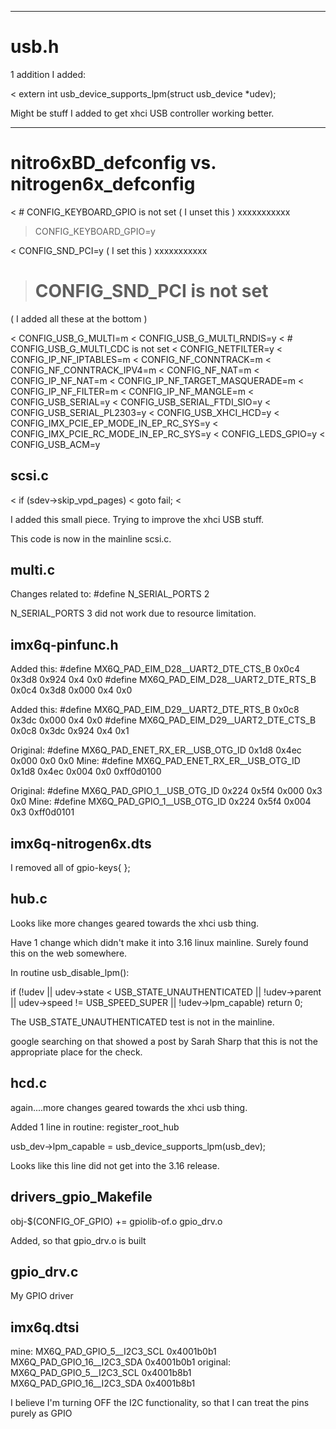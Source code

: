 
---

# usb.h

1 addition I added:

 < extern int usb_device_supports_lpm(struct usb_device *udev);


Might be stuff I added to get xhci USB controller working better.


---

# nitro6xBD_defconfig   vs.   nitrogen6x_defconfig

< # CONFIG_KEYBOARD_GPIO is not set    ( I unset this )
xxxxxxxxxxx
> CONFIG_KEYBOARD_GPIO=y


< CONFIG_SND_PCI=y                     ( I set this )
xxxxxxxxxxx
> # CONFIG_SND_PCI is not set


( I added all these at the bottom )

< CONFIG_USB_G_MULTI=m
< CONFIG_USB_G_MULTI_RNDIS=y
< # CONFIG_USB_G_MULTI_CDC is not set
< CONFIG_NETFILTER=y
< CONFIG_IP_NF_IPTABLES=m
< CONFIG_NF_CONNTRACK=m
< CONFIG_NF_CONNTRACK_IPV4=m
< CONFIG_NF_NAT=m
< CONFIG_IP_NF_NAT=m
< CONFIG_IP_NF_TARGET_MASQUERADE=m
< CONFIG_IP_NF_FILTER=m
< CONFIG_IP_NF_MANGLE=m
< CONFIG_USB_SERIAL=y
< CONFIG_USB_SERIAL_FTDI_SIO=y
< CONFIG_USB_SERIAL_PL2303=y
< CONFIG_USB_XHCI_HCD=y
< CONFIG_IMX_PCIE_EP_MODE_IN_EP_RC_SYS=y
< CONFIG_IMX_PCIE_RC_MODE_IN_EP_RC_SYS=y
< CONFIG_LEDS_GPIO=y
< CONFIG_USB_ACM=y


scsi.c
---------------------------------------------------------

< 	if (sdev->skip_vpd_pages)
< 		goto fail;
< 

I added this small piece.   Trying to improve the xhci USB
stuff.

This code is now in the mainline scsi.c.



multi.c
---------------------------------------------------------

Changes related to:   #define  N_SERIAL_PORTS    2

N_SERIAL_PORTS 3 did not work due to resource limitation.




imx6q-pinfunc.h
-------------------------------------

Added this:
  #define MX6Q_PAD_EIM_D28__UART2_DTE_CTS_B         0x0c4 0x3d8 0x924 0x4 0x0
  #define MX6Q_PAD_EIM_D28__UART2_DTE_RTS_B         0x0c4 0x3d8 0x000 0x4 0x0

Added this:
  #define MX6Q_PAD_EIM_D29__UART2_DTE_RTS_B         0x0c8 0x3dc 0x000 0x4 0x0
  #define MX6Q_PAD_EIM_D29__UART2_DTE_CTS_B         0x0c8 0x3dc 0x924 0x4 0x1


Original:
  #define MX6Q_PAD_ENET_RX_ER__USB_OTG_ID           0x1d8 0x4ec 0x000 0x0 0x0
Mine:
  #define MX6Q_PAD_ENET_RX_ER__USB_OTG_ID           0x1d8 0x4ec 0x004 0x0 0xff0d0100

Original:
  #define MX6Q_PAD_GPIO_1__USB_OTG_ID               0x224 0x5f4 0x000 0x3 0x0
Mine:
  #define MX6Q_PAD_GPIO_1__USB_OTG_ID               0x224 0x5f4 0x004 0x3 0xff0d0101


imx6q-nitrogen6x.dts
-------------------------------------

I removed all of gpio-keys{ };


hub.c
-------------------------------

Looks like more changes geared towards the xhci usb thing.

Have 1 change which didn't make it into 3.16 linux mainline.   Surely
found this on the web somewhere.

In routine usb_disable_lpm():

if (!udev || udev->state < USB_STATE_UNAUTHENTICATED || !udev->parent ||
			udev->speed != USB_SPEED_SUPER ||
			!udev->lpm_capable)
		return 0;

The USB_STATE_UNAUTHENTICATED test is not in the mainline.

google searching on that showed a post by Sarah Sharp that this is not the appropriate
place for the check.



hcd.c
-------------------------------

again....more changes geared towards the xhci usb thing.

Added 1 line in routine:  register_root_hub

   usb_dev->lpm_capable = usb_device_supports_lpm(usb_dev);

Looks like this line did not get into the 3.16 release.




drivers_gpio_Makefile
----------------------------------

obj-$(CONFIG_OF_GPIO)		+= gpiolib-of.o gpio_drv.o


Added, so that gpio_drv.o is built




gpio_drv.c
----------------------------------

My GPIO driver



imx6q.dtsi
------------------------

mine:
  MX6Q_PAD_GPIO_5__I2C3_SCL   0x4001b0b1
  MX6Q_PAD_GPIO_16__I2C3_SDA  0x4001b0b1
original:
  MX6Q_PAD_GPIO_5__I2C3_SCL   0x4001b8b1
  MX6Q_PAD_GPIO_16__I2C3_SDA  0x4001b8b1

I believe I'm turning OFF the I2C functionality, so that I can treat the pins purely as GPIO













